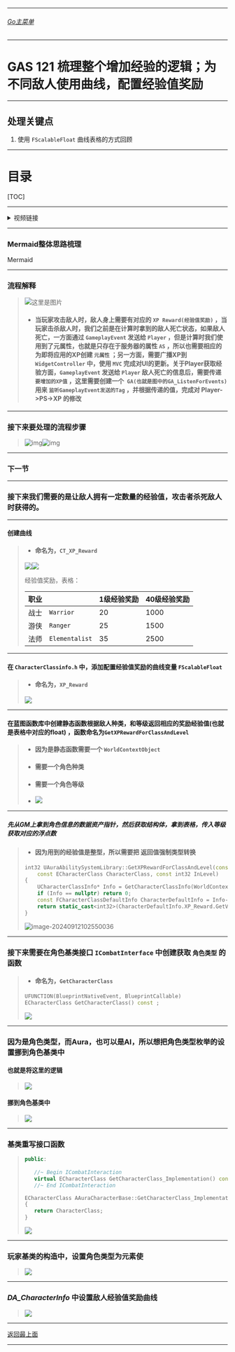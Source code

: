___________________________________________________________________________________________
###### [Go主菜单](../MainMenu.md)
___________________________________________________________________________________________

# GAS 121 梳理整个增加经验的逻辑；为不同敌人使用曲线，配置经验值奖励

___________________________________________________________________________________________

## 处理关键点

1. 使用 `FScalableFloat` 曲线表格的方式回顾


___________________________________________________________________________________________

# 目录


[TOC]


___________________________________________________________________________________________

<details>
<summary>视频链接</summary>

[5. Awarding XP Game Plan_哔哩哔哩_bilibili](https://www.bilibili.com/video/BV1TH4y1L7NP/?p=51&spm_id_from=pageDriver&vd_source=9e1e64122d802b4f7ab37bd325a89e6c)

[6. XP Reward for Enemies_哔哩哔哩_bilibili](https://www.bilibili.com/video/BV1TH4y1L7NP/?p=52&spm_id_from=pageDriver&vd_source=9e1e64122d802b4f7ab37bd325a89e6c)

------

</details>

___________________________________________________________________________________________

### Mermaid整体思路梳理

Mermaid

___________________________________________________________________________________________

### 流程解释
>![这里是图片](./Image/GAS_121/1.png)
>
>- #### **当玩家攻击敌人时，敌人身上需要有对应的 `XP Reward(经验值奖励)` ，当玩家击杀敌人时，我们之前是在计算时拿到的敌人死亡状态，如果敌人死亡，一方面通过 `GameplayEvent` 发送给 `Player` ，但是计算时我们使用到了元属性，也就是只存在于服务器的属性 `AS` ，所以也需要相应的为即将应用的XP创建 `元属性` ；另一方面，需要广播XP到 `WidgetController` 中，使用 `MVC` 完成对UI的更新。关于Player获取经验方面，`GameplayEvent` 发送给 `Player` 敌人死亡的信息后，需要传递 `要增加的XP值` ，这里需要创建一个` GA(也就是图中的GA_ListenForEvents)` 用来 `监听GameplayEvent发送的Tag` ，并根据传递的值，完成对 Player->PS->XP 的修改**

------

### 接下来要处理的流程步骤

>![img](./Image/GAS_121/2.png)![img](./Image/GAS_121/3.png)

------

### 下一节

------

### 接下来我们需要的是让敌人拥有一定数量的经验值，攻击者杀死敌人时获得的。

------

#### 创建曲线
>- #### 命名为，`CT_XP_Reward`
>
>![](./Image/GAS_121/4.png)![](./Image/GAS_121/5.png)
>
>经验值奖励，表格：
>
>| 职业 |                | 1级经验奖励 | 40级经验奖励 |
>| ---- | -------------- | ----------- | ------------ |
>| 战士 | `Warrior`      | 20          | 1000         |
>| 游侠 | `Ranger`       | 25          | 1500         |
>| 法师 | `Elementalist` | 35          | 2500         |

------

#### 在 `CharacterClassinfo.h` 中，添加配置经验值奖励的曲线变量 `FScalableFloat`
>- #### 命名为，`XP_Reward`
>
>![](./Image/GAS_121/6.png)

------

#### 在蓝图函数库中创建静态函数根据敌人种类，和等级返回相应的奖励经验值(也就是表格中对应的float) ，函数命名为`GetXPRewardForClassAndLevel`

>   - #### **因为是静态函数需要一个 `WorldContextObject`**
>   - #### **需要一个角色种类**
>   - #### **需要一个角色等级**
>   - ![](./Image/GAS_121/7.png)

------

##### 先从GM上拿到角色信息的数据资产指针，然后获取结构体，拿到表格，传入等级获取对应的浮点数

>   - #### 因为用到的经验值是整型，所以需要把 **返回值强制类型转换**
>
>   ```cpp
>   int32 UAuraAbilitySystemLibrary::GetXPRewardForClassAndLevel(const UObject* WorldContextObject,
>       const ECharacterClass CharacterClass, const int32 InLevel)
>   {
>       UCharacterClassInfo* Info = GetCharacterClassInfo(WorldContextObject);
>       if (Info == nullptr) return 0;
>       const FCharacterClassDefaultInfo CharacterDefaultInfo = Info->GetClassDefaultInfo(CharacterClass);
>       return static_cast<int32>(CharacterDefaultInfo.XP_Reward.GetValueAtLevel(InLevel));
>   }
>   ```
>
>   ![image-20240912102550036](./Image/GAS_121/15.png)

------

### 接下来需要在角色基类接口 `ICombatInterface` 中创建获取 `角色类型` 的函数
>- #### 命名为，`GetCharacterClass`
>
>  ```cpp
>  UFUNCTION(BlueprintNativeEvent, BlueprintCallable)
>  ECharacterClass GetCharacterClass() const ;
>  ```
>
>![](./Image/GAS_121/9.png)

------

### 因为是角色类型，而Aura，也可以是AI，所以想把角色类型枚举的设置挪到角色基类中

#### 也就是将这里的逻辑
>![](./Image/GAS_121/10.png)

#### 挪到角色基类中
>![](./Image/GAS_121/11.png)

------

### 基类重写接口函数
>```cpp
>public:
>    
>    //~ Begin ICombatInteraction
>    virtual ECharacterClass GetCharacterClass_Implementation() const override;
>    //~ End ICombatInteraction
>```
>
>```cpp
>ECharacterClass AAuraCharacterBase::GetCharacterClass_Implementation() const
>{
>    return CharacterClass;
>}
>```
>
>![](./Image/GAS_121/12.png)

------

### 玩家基类的构造中，设置角色类型为元素使
>![](./Image/GAS_121/13.png)

------

### ***DA_CharacterInfo*** 中设置敌人经验值奖励曲线
>![](./Image/GAS_121/14.png)


___________________________________________________________________________________________

[返回最上面](#Go主菜单)

___________________________________________________________________________________________